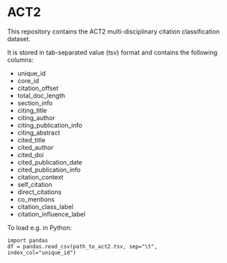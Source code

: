 # ACT2
This repository contains the ACT2 multi-disciplinary citation classification dataset.

It is stored in tab-separated value (tsv) format and contains the following columns:
- unique_id
- core_id
- citation_offset
- total_doc_length
- section_info
- citing_title
- citing_author
- citing_publication_info
- citing_abstract
- cited_title
- cited_author
- cited_doi
- cited_publication_date
- cited_publication_info
- citation_context
- self_citation
- direct_citations
- co_mentions
- citation_class_label
- citation_influence_label

To load e.g. in Python:
```
import pandas
df = pandas.read_csv(path_to_act2.tsv, sep="\t", index_col="unique_id")
```
